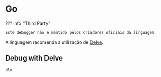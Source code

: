 # Go

??? info "Third Party"

    Este debugger não é mantido pelos criadores oficiais da linguagem.

A linguagem recomenda a utilização de [Delve](https://github.com/go-delve/delve).  

## Debug with Delve

```
dlv
```